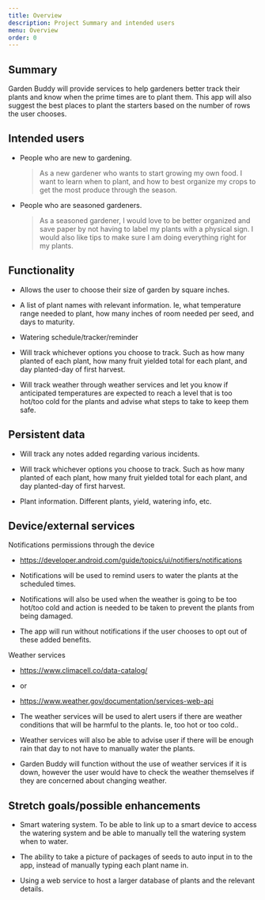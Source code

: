 ```yaml
---
title: Overview
description: Project Summary and intended users
menu: Overview
order: 0
---
```

## Summary

Garden Buddy will provide services to help gardeners better track their plants and know when the prime times are to plant them. This app will also suggest the best places to plant the starters based on the number of rows the user chooses.

## Intended users

* People who are new to gardening.

  >As a new gardener who wants to start growing my own food. I want to learn when to plant, and how to best organize my crops to get the most produce through the season.

* People who are seasoned gardeners.

  >As a seasoned gardener, I would love to be better organized and save paper by not having to label my plants with a physical sign. I would also like tips to make sure I am doing everything right for my plants.
  
## Functionality

* Allows the user to choose their size of garden by square inches.  

* A list of plant names with relevant information. Ie, what temperature range needed to plant, how many inches of room needed per seed, and days to maturity.

* Watering schedule/tracker/reminder

* Will track whichever options you choose to track. Such as how many planted of each plant, how many fruit yielded total for each plant, and day planted-day of first harvest.

* Will track weather through weather services and let you know if anticipated temperatures are expected to reach a level that is too hot/too cold for the plants and advise what steps to take to keep them safe.

## Persistent data

* Will track any notes added regarding various incidents.

* Will track whichever options you choose to track. Such as how many planted of each plant, how many fruit yielded total for each plant, and day planted-day of first harvest.

* Plant information. Different plants, yield, watering info, etc.
    
## Device/external services

Notifications permissions through the device

* https://developer.android.com/guide/topics/ui/notifiers/notifications

* Notifications will be used to remind users to water the plants at the scheduled times. 
  
* Notifications will also be used when the weather is going to be too hot/too cold and action is needed to be taken to prevent the plants from being damaged.

* The app will run without notifications if the user chooses to opt out of these added benefits.

Weather services

* https://www.climacell.co/data-catalog/
* or
* https://www.weather.gov/documentation/services-web-api  

* The weather services will be used to alert users if there are weather conditions that will be harmful to the plants. Ie, too hot or too cold..

* Weather services will also be able to advise user if there will be enough rain that day to not have to manually water the plants.

* Garden Buddy will function without the use of weather services if it is down, however the user would have to check the weather themselves if they are concerned about changing weather.

## Stretch goals/possible enhancements 

* Smart watering system. To be able to link up to a smart device to access the watering system and be able to manually tell the watering system when to water.

* The ability to take a picture of packages of seeds to auto input in to the app, instead of manually typing each plant name in.

* Using a web service to host a larger database of plants and the relevant details.
